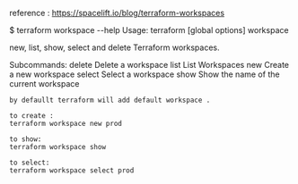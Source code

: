 reference : https://spacelift.io/blog/terraform-workspaces

$ terraform workspace --help
Usage: terraform [global options] workspace

  new, list, show, select and delete Terraform workspaces.

Subcommands:
    delete    Delete a workspace
    list      List Workspaces
    new       Create a new workspace
    select    Select a workspace
    show      Show the name of the current workspace

    by defaullt terraform will add default workspace .

    to create :
    terraform workspace new prod

    to show:
    terraform workspace show

    to select:
    terraform workspace select prod
